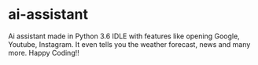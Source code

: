 # ai-assistant
Ai assistant made in Python 3.6 IDLE with features like opening Google, Youtube, Instagram. It even tells you the weather forecast, news and  many more. Happy Coding!!
